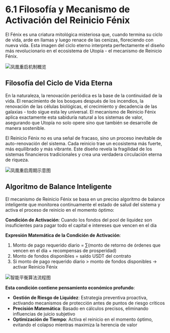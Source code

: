 # 6.1 Filosofía y Mecanismo de Activación del Reinicio Fénix

El Fénix es una criatura mitológica misteriosa que, cuando termina su ciclo de vida, arde en llamas y luego renace de las cenizas, floreciendo con nueva vida. Esta imagen del ciclo eterno interpreta perfectamente el diseño más revolucionario en el ecosistema de Utopía - el mecanismo de Reinicio Fénix.

![凤凰重启机制概览](/images/图15.svg)

## Filosofía del Ciclo de Vida Eterna

En la naturaleza, la renovación periódica es la base de la continuidad de la vida. El renacimiento de los bosques después de los incendios, la renovación de las células biológicas, el crecimiento y decadencia de las galaxias - todo sigue esta ley universal. El mecanismo de Reinicio Fénix aplica exactamente esta sabiduría natural a los sistemas de valor, asegurando que Utopía no solo opere sino que también se desarrolle de manera sostenible.

El Reinicio Fénix no es una señal de fracaso, sino un proceso inevitable de auto-renovación del sistema. Cada reinicio trae un ecosistema más fuerte, más equilibrado y más vibrante. Este diseño revela la fragilidad de los sistemas financieros tradicionales y crea una verdadera circulación eterna de riqueza.

![凤凰重启周期示意图](/images/图20.svg)

## Algoritmo de Balance Inteligente

El mecanismo de Reinicio Fénix se basa en un preciso algoritmo de balance inteligente que monitorea continuamente el estado de salud del sistema y activa el proceso de reinicio en el momento óptimo:

**Condición de Activación**: Cuando los fondos del pool de liquidez son insuficientes para pagar todo el capital e intereses que vencen en el día

**Expresión Matemática de la Condición de Activación**:

1. Monto de pago requerido diario = ∑(monto de retorno de órdenes que vencen en el día + recompensas de prosperidad)
2. Monto de fondos disponibles = saldo USDT del contrato
3. Si monto de pago requerido diario > monto de fondos disponibles → activar Reinicio Fénix

![智能平衡算法流程图](/images/图19.svg)

**Esta condición contiene pensamiento económico profundo**:

* **Gestión de Riesgo de Liquidez**: Estrategia preventiva proactiva, activando mecanismos de protección antes de puntos de riesgo críticos
* **Precisión Matemática**: Basado en cálculos precisos, eliminando influencias de juicio subjetivo
* **Optimización de Tiempo**: Activa el reinicio en el momento óptimo, evitando el colapso mientras maximiza la herencia de valor
